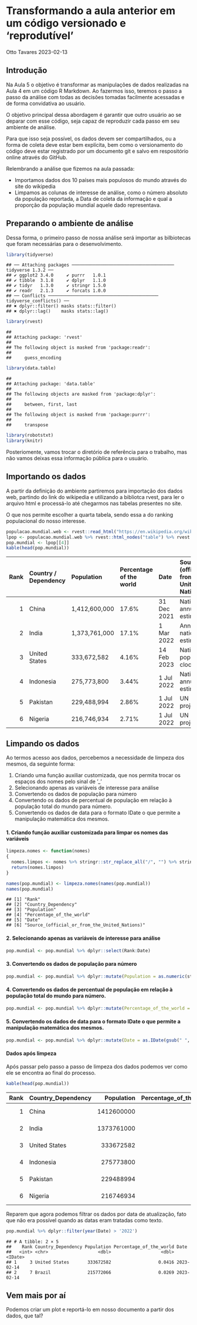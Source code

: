 Transformando a aula anterior em um código versionado e ‘reprodutível’
================
Otto Tavares
2023-02-13

## Introdução

Na Aula 5 o objetivo é transformar as manipulações de dados realizadas
na Aula 4 em um código R Markdown. Ao fazermos isso, teremos o passo a
passo da análise com todas as decisões tomadas facilmente acessadas e de
forma convidativa ao usuário.

O objetivo principal dessa abordagem é garantir que outro usuário ao se
deparar com esse código, seja capaz de reproduzir cada passo em seu
ambiente de análise.

Para que isso seja possível, os dados devem ser compartilhados, ou a
forma de coleta deve estar bem explícita, bem como o versionamento do
código deve estar registrado por um documento git e salvo em
respositório online através do GitHub.

Relembrando a análise que fizemos na aula passada:

- Importamos dados dos 10 países mais populosos do mundo através do site
  do wikipedia
- Limpamos as colunas de interesse de análise, como o número absoluto da
  população reportada, a Data de coleta da informação e qual a proporção
  da população mundial aquele dado representava.

## Preparando o ambiente de análise

Dessa forma, o primeiro passo de nossa análise será importar as
bilbiotecas que foram necessárias para o desenvolvimento.

``` r
library(tidyverse)
```

    ## ── Attaching packages ─────────────────────────────────────── tidyverse 1.3.2 ──
    ## ✔ ggplot2 3.4.0     ✔ purrr   1.0.1
    ## ✔ tibble  3.1.8     ✔ dplyr   1.1.0
    ## ✔ tidyr   1.3.0     ✔ stringr 1.5.0
    ## ✔ readr   2.1.3     ✔ forcats 1.0.0
    ## ── Conflicts ────────────────────────────────────────── tidyverse_conflicts() ──
    ## ✖ dplyr::filter() masks stats::filter()
    ## ✖ dplyr::lag()    masks stats::lag()

``` r
library(rvest)
```

    ## 
    ## Attaching package: 'rvest'
    ## 
    ## The following object is masked from 'package:readr':
    ## 
    ##     guess_encoding

``` r
library(data.table)
```

    ## 
    ## Attaching package: 'data.table'
    ## 
    ## The following objects are masked from 'package:dplyr':
    ## 
    ##     between, first, last
    ## 
    ## The following object is masked from 'package:purrr':
    ## 
    ##     transpose

``` r
library(robotstxt)
library(knitr)
```

Posteriomente, vamos trocar o diretório de referência para o trabalho,
mas não vamos deixas essa informação pública para o usuário.

## Importando os dados

A partir da definição do ambiente partiremos para importação dos dados
web, partindo do link do wikipedia e utilizando a bibliotca rvest, para
ler o arquivo html e processá-lo até chegarmos nas tabelas presentes no
site.

O que nos permite escolher a quarta tabela, sendo essa a do ranking
populacional do nosso interesse.

``` r
populacao.mundial.web <- rvest::read_html("https://en.wikipedia.org/wiki/World_population")
lpop <- populacao.mundial.web %>% rvest::html_nodes("table") %>% rvest::html_table()
pop.mundial <- lpop[[4]]
kable(head(pop.mundial))
```

| Rank | Country / Dependency | Population    | Percentage of the world | Date        | Source (official or from the United Nations) |
|-----:|:---------------------|:--------------|:------------------------|:------------|:---------------------------------------------|
|    1 | China                | 1,412,600,000 | 17.6%                   | 31 Dec 2021 | National annual estimate\[93\]               |
|    2 | India                | 1,373,761,000 | 17.1%                   | 1 Mar 2022  | Annual national estimate\[94\]               |
|    3 | United States        | 333,672,582   | 4.16%                   | 14 Feb 2023 | National population clock\[95\]              |
|    4 | Indonesia            | 275,773,800   | 3.44%                   | 1 Jul 2022  | National annual estimate\[96\]               |
|    5 | Pakistan             | 229,488,994   | 2.86%                   | 1 Jul 2022  | UN projection\[97\]                          |
|    6 | Nigeria              | 216,746,934   | 2.71%                   | 1 Jul 2022  | UN projection\[97\]                          |

## Limpando os dados

Ao termos acesso aos dados, percebemos a necessidade de limpeza dos
mesmos, da seguinte forma:

1.  Criando uma função auxiliar customizada, que nos permita trocar os
    espaços dos nomes pelo sinal de ’\_’
2.  Selecionando apenas as variáveis de interesse para análise
3.  Convertendo os dados de população para número
4.  Convertendo os dados de percentual de população em relação à
    população total do mundo para número.
5.  Convertendo os dados de data para o formato IDate o que permite a
    manipulação matemática dos mesmos.

#### 1. Criando função auxiliar customizada para limpar os nomes das variáveis

``` r
limpeza.nomes <- function(nomes)
{
  nomes.limpos <- nomes %>% stringr::str_replace_all("/", "") %>% stringr::str_replace_all("\\s", "_") %>% stringr::str_replace_all("__", "_")
  return(nomes.limpos)  
}

names(pop.mundial) <- limpeza.nomes(names(pop.mundial))
names(pop.mundial)
```

    ## [1] "Rank"                                        
    ## [2] "Country_Dependency"                          
    ## [3] "Population"                                  
    ## [4] "Percentage_of_the_world"                     
    ## [5] "Date"                                        
    ## [6] "Source_(official_or_from_the_United_Nations)"

#### 2. Selecionando apenas as variáveis de interesse para análise

``` r
pop.mundial <- pop.mundial %>% dplyr::select(Rank:Date)
```

#### 3. Convertendo os dados de população para número

``` r
pop.mundial <- pop.mundial %>% dplyr::mutate(Population = as.numeric(stringr::str_replace_all(Population, "\\,", "")))
```

#### 4. Convertendo os dados de percentual de população em relação à população total do mundo para número.

``` r
pop.mundial <- pop.mundial %>% dplyr::mutate(Percentage_of_the_world = as.numeric(stringr::str_replace_all(Percentage_of_the_world, "%", ""))/100)
```

#### 5. Convertendo os dados de data para o formato IDate o que permite a manipulação matemática dos mesmos.

``` r
pop.mundial <- pop.mundial %>% dplyr::mutate(Date = as.IDate(gsub(" ", "-", Date), format = "%d-%b-%Y"))
```

#### Dados após limpeza

Após passar pelo passo a passo de limpeza dos dados podemos ver como ele
se encontra ao final do processo.

``` r
kable(head(pop.mundial))
```

| Rank | Country_Dependency | Population | Percentage_of_the_world | Date       |
|-----:|:-------------------|-----------:|------------------------:|:-----------|
|    1 | China              | 1412600000 |                  0.1760 | 2021-12-31 |
|    2 | India              | 1373761000 |                  0.1710 | 2022-03-01 |
|    3 | United States      |  333672582 |                  0.0416 | 2023-02-14 |
|    4 | Indonesia          |  275773800 |                  0.0344 | 2022-07-01 |
|    5 | Pakistan           |  229488994 |                  0.0286 | 2022-07-01 |
|    6 | Nigeria            |  216746934 |                  0.0271 | 2022-07-01 |

Reparem que agora podemos filtrar os dados por data de atualização, fato
que não era possível quando as datas eram tratadas como texto.

``` r
pop.mundial %>% dplyr::filter(year(Date) > '2022')
```

    ## # A tibble: 2 × 5
    ##    Rank Country_Dependency Population Percentage_of_the_world Date      
    ##   <int> <chr>                   <dbl>                   <dbl> <IDate>   
    ## 1     3 United States       333672582                  0.0416 2023-02-14
    ## 2     7 Brazil              215772066                  0.0269 2023-02-14

## Vem mais por aí

Podemos criar um plot e reportá-lo em nosso documento a partir dos
dados, que tal?

